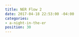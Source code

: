 ```yaml
---
title: NER Flow 2
date: 2017-04-18 22:53:00 -04:00
categories:
- a-night-in-the-er
position: 30
---
```


